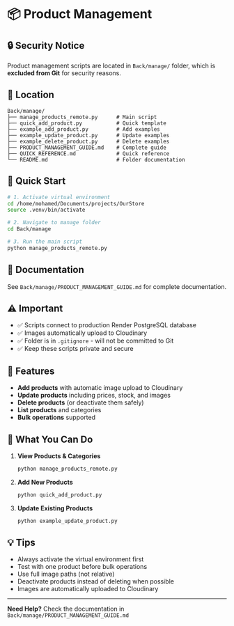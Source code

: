 # 📦 Product Management

## 🔒 Security Notice

Product management scripts are located in `Back/manage/` folder, which is **excluded from Git** for security reasons.

## 📂 Location

```
Back/manage/
├── manage_products_remote.py      # Main script
├── quick_add_product.py           # Quick template
├── example_add_product.py         # Add examples
├── example_update_product.py      # Update examples
├── example_delete_product.py      # Delete examples
├── PRODUCT_MANAGEMENT_GUIDE.md    # Complete guide
├── QUICK_REFERENCE.md             # Quick reference
└── README.md                      # Folder documentation
```

## 🚀 Quick Start

```bash
# 1. Activate virtual environment
cd /home/mohamed/Documents/projects/OurStore
source .venv/bin/activate

# 2. Navigate to manage folder
cd Back/manage

# 3. Run the main script
python manage_products_remote.py
```

## 📖 Documentation

See `Back/manage/PRODUCT_MANAGEMENT_GUIDE.md` for complete documentation.

## ⚠️ Important

- ✅ Scripts connect to production Render PostgreSQL database
- ✅ Images automatically upload to Cloudinary
- ✅ Folder is in `.gitignore` - will not be committed to Git
- ✅ Keep these scripts private and secure

## 🎯 Features

- **Add products** with automatic image upload to Cloudinary
- **Update products** including prices, stock, and images
- **Delete products** (or deactivate them safely)
- **List products** and categories
- **Bulk operations** supported

## 🔧 What You Can Do

1. **View Products & Categories**
   ```bash
   python manage_products_remote.py
   ```

2. **Add New Products**
   ```bash
   python quick_add_product.py
   ```

3. **Update Existing Products**
   ```bash
   python example_update_product.py
   ```

## 💡 Tips

- Always activate the virtual environment first
- Test with one product before bulk operations
- Use full image paths (not relative)
- Deactivate products instead of deleting when possible
- Images are automatically uploaded to Cloudinary

---

**Need Help?** Check the documentation in `Back/manage/PRODUCT_MANAGEMENT_GUIDE.md`
